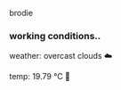brodie

<!--weather_start-->
### working conditions..

weather: overcast clouds ☁️

temp: 19.79 °C 👕

<!--weather_end-->
